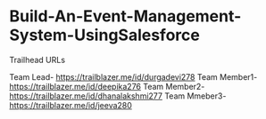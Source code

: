 # Build-An-Event-Management-System-UsingSalesforce

 Trailhead URLs 
 
   Team Lead- https://trailblazer.me/id/durgadevi278
   Team Member1- https://trailblazer.me/id/deepika276
   Team Member2- https://trailblazer.me/id/dhanalakshmi277
   Team Mmeber3- https://trailblazer.me/id/jeeva280
